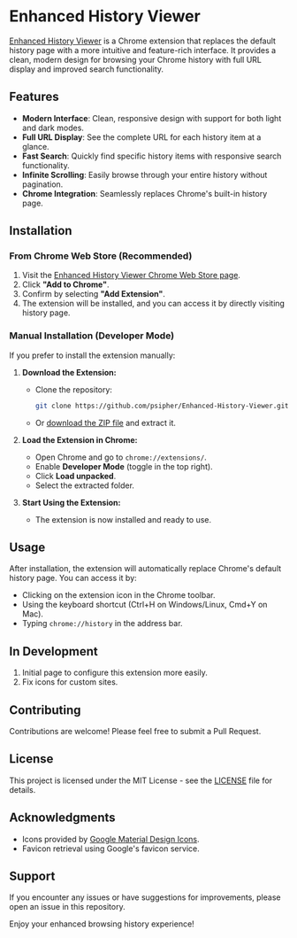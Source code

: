 # Enhanced History Viewer

[Enhanced History Viewer](https://chromewebstore.google.com/detail/enhanced-history-viewer/pcojfenpnmoghjejjdkmbngpcmflmdfm?hl=en-US)
 is a Chrome extension that replaces the default history page with a more intuitive and feature-rich interface. It provides a clean, modern design for browsing your Chrome history with full URL display and improved search functionality.

## Features

- **Modern Interface**: Clean, responsive design with support for both light and dark modes.
- **Full URL Display**: See the complete URL for each history item at a glance.
- **Fast Search**: Quickly find specific history items with responsive search functionality.
- **Infinite Scrolling**: Easily browse through your entire history without pagination.
- **Chrome Integration**: Seamlessly replaces Chrome's built-in history page.

## Installation

### From Chrome Web Store (Recommended)
1. Visit the [Enhanced History Viewer Chrome Web Store page](https://chromewebstore.google.com/detail/enhanced-history-viewer/pcojfenpnmoghjejjdkmbngpcmflmdfm?hl=en-US).
2. Click **"Add to Chrome"**.
3. Confirm by selecting **"Add Extension"**.
4. The extension will be installed, and you can access it by directly visiting history page.

### Manual Installation (Developer Mode)
If you prefer to install the extension manually:

1. **Download the Extension:**
   - Clone the repository:
     ```sh
     git clone https://github.com/psipher/Enhanced-History-Viewer.git
     ```
   - Or [download the ZIP file](https://github.com/psipher/Enhanced-History-Viewer/archive/refs/heads/main.zip) and extract it.

2. **Load the Extension in Chrome:**
   - Open Chrome and go to `chrome://extensions/`.
   - Enable **Developer Mode** (toggle in the top right).
   - Click **Load unpacked**.
   - Select the extracted folder.

3. **Start Using the Extension:**
   - The extension is now installed and ready to use.

## Usage

After installation, the extension will automatically replace Chrome's default history page. You can access it by:

- Clicking on the extension icon in the Chrome toolbar.
- Using the keyboard shortcut (Ctrl+H on Windows/Linux, Cmd+Y on Mac).
- Typing `chrome://history` in the address bar.

## In Development

1. Initial page to configure this extension more easily.
2. Fix icons for custom sites.


## Contributing

Contributions are welcome! Please feel free to submit a Pull Request.

## License

This project is licensed under the MIT License - see the [LICENSE](LICENSE) file for details.

## Acknowledgments

- Icons provided by [Google Material Design Icons](https://material.io/resources/icons/).
- Favicon retrieval using Google's favicon service.

## Support

If you encounter any issues or have suggestions for improvements, please open an issue in this repository.

Enjoy your enhanced browsing history experience!

